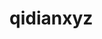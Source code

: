 # qidianxyz


<script src="https://gist.github.com/qidianxyz/95bb3060f9b96899f6972b77929345ab.js"></script>
